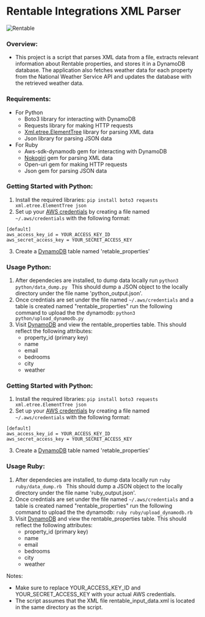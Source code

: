 # Rentable Integrations XML Parser

![Rentable](https://mms.businesswire.com/media/20210803005327/en/895740/23/Rentable_Logo.jpg)

### Overview:
- This project is a script that parses XML data from a file, extracts relevant information about Rentable properties, and stores it in a DynamoDB database. The application also fetches weather data for each property from the National Weather Service API and updates the database with the retrieved weather data. 

### Requirements:
- For Python
    - Boto3 library for interacting with DynamoDB
    - Requests library for making HTTP requests
    - [Xml.etree.ElementTree](https://docs.python.org/3/library/xml.etree.elementtree.html) library for parsing XML data
    - Json library for parsing JSON data
- For Ruby
    - Aws-sdk-dynamodb gem for interacting with DynamoDB
    - [Nokogiri](https://nokogiri.org)  gem for parsing XML data
    - Open-uri gem for making HTTP requests
    - Json gem for parsing JSON data

### Getting Started with Python:
1. Install the required libraries: `pip install boto3 requests xml.etree.ElementTree json`
2. Set up your [AWS credentials](https://docs.aws.amazon.com/keyspaces/latest/devguide/access.credentials.html) by creating a file named `~/.aws/credentials` with the following format:
```
[default]
aws_access_key_id = YOUR_ACCESS_KEY_ID
aws_secret_access_key = YOUR_SECRET_ACCESS_KEY
```
3. Create a [DynamoDB](https://aws.amazon.com/dynamodb/) table named 'retable_properties'


### Usage Python:
1. After dependecies are installed, to dump data locally run `python3 python/data_dump.py ` This should dump a JSON object to the locally directory under the file name 'python_output.json'. 
2. Once credntials are set under the file named `~/.aws/credentials` and a table is created named "rentable_properties" run the following command to upload the the dynamodb: `python3 python/upload_dynamodb.py`
3. Visit [DynamoDB](https://aws.amazon.com/dynamodb/) and view the rentable_properties table. This should reflect the following attributes:
    * property_id (primary key)
    * name
    * email
    * bedrooms
    * city
    * weather

### Getting Started with Python:
1. Install the required libraries: `pip install boto3 requests xml.etree.ElementTree json`
2. Set up your [AWS credentials](https://docs.aws.amazon.com/keyspaces/latest/devguide/access.credentials.html) by creating a file named `~/.aws/credentials` with the following format:
``` 
[default]
aws_access_key_id = YOUR_ACCESS_KEY_ID
aws_secret_access_key = YOUR_SECRET_ACCESS_KEY
```
3. Create a [DynamoDB](https://aws.amazon.com/dynamodb/) table named 'retable_properties'

### Usage Ruby:
1. After dependecies are installed, to dump data locally run `ruby ruby/data_dump.rb ` This should dump a JSON object to the locally directory under the file name 'ruby_output.json'. 
2. Once credntials are set under the file named `~/.aws/credentials` and a table is created named "rentable_properties" run the following command to upload the the dynamodb: `ruby ruby/upload_dynamodb.rb`
3. Visit [DynamoDB](https://aws.amazon.com/dynamodb/) and view the rentable_properties table. This should reflect the following attributes:
    * property_id (primary key)
    * name
    * email
    * bedrooms
    * city
    * weather

Notes:

* Make sure to replace YOUR_ACCESS_KEY_ID and YOUR_SECRET_ACCESS_KEY with your actual AWS credentials.
* The script assumes that the XML file rentable_input_data.xml is located in the same directory as the script.